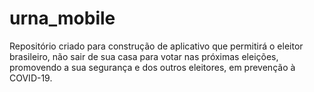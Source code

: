 # urna_mobile
Repositório criado para construção de aplicativo que permitirá o eleitor brasileiro, não sair de sua casa para votar nas próximas eleições, promovendo a sua segurança e dos outros eleitores, em prevenção à COVID-19.
